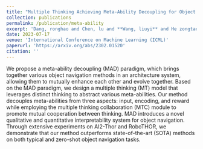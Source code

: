 ```yaml
---
title: "Multiple Thinking Achieving Meta-Ability Decoupling for Object Navigation"
collection: publications
permalink: /publication/meta-ability
excerpt: 'Dang, ronghao and Chen, lu and **Wang, liuyi** and He zongtao and Liu, Chengju and Chen, Qijun'
date: 2023-07-17
venue: 'International Conference on Machine Learning (ICML)'
paperurl: 'https://arxiv.org/abs/2302.01520'
citation: ''
---
```


We propose a meta-ability decoupling (MAD) paradigm, which brings together various object navigation methods in an architecture system, allowing them to mutually enhance each other and evolve together. Based on the MAD paradigm, we design a multiple thinking (MT) model that leverages distinct thinking to abstract various meta-abilities. Our method decouples meta-abilities from three aspects: input, encoding, and reward while employing the multiple thinking collaboration (MTC) module to promote mutual cooperation between thinking. MAD introduces a novel qualitative and quantitative interpretability system for object navigation. Through extensive experiments on AI2-Thor and RoboTHOR, we demonstrate that our method outperforms state-of-the-art (SOTA) methods on both typical and zero-shot object navigation tasks.
